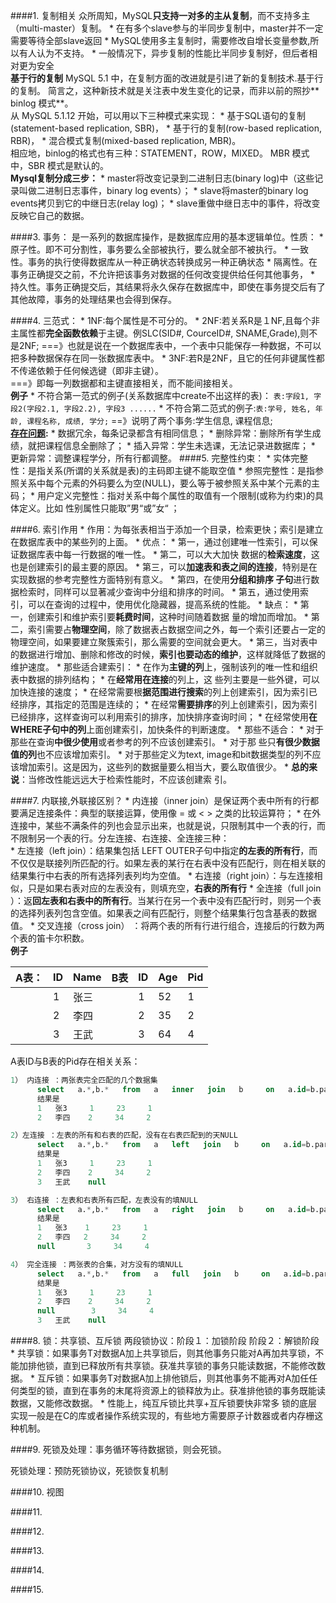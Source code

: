 ####1. 复制相关
众所周知，MySQL**只支持一对多的主从复制**，而不支持多主（multi-master）复制。 
* 
在有多个slave参与的半同步复制中，master并不一定需要等待全部slave返回
* 
MySQL使用多主复制时，需要修改自增长变量参数,所以有人认为不支持。
* 
一般情况下，异步复制的性能比半同步复制好，但后者相对更为安全<br>
**基于行的复制** MySQL 5.1 中，在复制方面的改进就是引进了新的复制技术.基于行的复制。
简言之，这种新技术就是关注表中发生变化的记录，而非以前的照抄** binlog 模式**。<br>
从 MySQL 5.1.12 开始，可以用以下三种模式来实现：
* 
基于SQL语句的复制(statement-based replication, SBR)，
* 
基于行的复制(row-based replication, RBR)，
* 
混合模式复制(mixed-based replication, MBR)。<br>
相应地，binlog的格式也有三种：STATEMENT，ROW，MIXED。 MBR 模式中，SBR 模式是默认的。<br>
**Mysql复制分成三步：** 
* 
master将改变记录到二进制日志(binary log)中（这些记录叫做二进制日志事件，binary log events）； 
* 
slave将master的binary log events拷贝到它的中继日志(relay log)； 
* 
slave重做中继日志中的事件，将改变反映它自己的数据。

####3. 事务：
是一系列的数据库操作，是数据库应用的基本逻辑单位。性质：
* 
原子性。即不可分割性，事务要么全部被执行，要么就全部不被执行。
* 
一致性。事务的执行使得数据库从一种正确状态转换成另一种正确状态
* 
隔离性。在事务正确提交之前，不允许把该事务对数据的任何改变提供给任何其他事务，
* 
持久性。事务正确提交后，其结果将永久保存在数据库中，即使在事务提交后有了其他故障，事务的处理结果也会得到保存。

####4. 三范式：
* 
1NF:每个属性是不可分的。 
* 
2NF:若关系R是１NF,且每个非主属性都**完全函数依赖**于主键。例SLC(SID#, CourceID#, SNAME,Grade),则不是2NF;     ===》也就是说在一个数据库表中，一个表中只能保存一种数据，不可以把多种数据保存在同一张数据库表中。
* 
3NF:若R是2NF，且它的任何非键属性都不传递依赖于任何候选键（即非主键）。<br>
===》即每一列数据都和主键直接相关，而不能间接相关。<br>
**例子**
* 
不符合第一范式的例子(关系数据库中create不出这样的表)：
```表:字段1, 字段2(字段2.1, 字段2.2), 字段3 ......```
* 
不符合第二范式的例子:```表:学号, 姓名, 年龄, 课程名称, 成绩, 学分;``` ==》说明了两个事务:学生信息, 课程信息; <br>
**[存在问题](http://www.jb51.net/article/70867.htm):**
* 
数据冗余，每条记录都含有相同信息；
* 
删除异常：删除所有学生成绩，就把课程信息全删除了；
* 
插入异常：学生未选课，无法记录进数据库；
* 
更新异常：调整课程学分，所有行都调整。 
####5.  完整性约束：
* 
实体完整性：是指关系(所谓的关系就是表)的主码即主键不能取空值
* 
参照完整性：是指参照关系中每个元素的外码要么为空(NULL)，要么等于被参照关系中某个元素的主码；
* 
用户定义完整性：指对关系中每个属性的取值有一个限制(或称为约束)的具体定义。比如 性别属性只能取”男“或”女“  ；

####6. 索引作用
* 
作用：为每张表相当于添加一个目录，检索更快；索引是建立在数据库表中的某些列的上面。
* 
优点：
    * 
第一，通过创建唯一性索引，可以保证数据库表中每一行数据的唯一性。
    * 
第二，可以大大加快 数据的**检索速度**，这也是创建索引的最主要的原因。
    * 
第三，可以**加速表和表之间的连接**，特别是在实现数据的参考完整性方面特别有意义。
    * 
第四，在使用**分组和排序 子句**进行数据检索时，同样可以显著减少查询中分组和排序的时间。
    * 
第五，通过使用索引，可以在查询的过程中，使用优化隐藏器，提高系统的性能。 
* 
缺点：
    * 
第一，创建索引和维护索引要**耗费时间**，这种时间随着数据 量的增加而增加。
    * 
第二，索引需要占**物理空间**，除了数据表占数据空间之外，每一个索引还要占一定的物理空间，如果要建立聚簇索引，那么需要的空间就会更大。
    * 
第三，当对表中的数据进行增加、删除和修改的时候，**索引也要动态的维护**，这样就降低了数据的维护速度。 
* 
那些适合建索引：
    * 
在作为**主键的列**上，强制该列的唯一性和组织表中数据的排列结构；
    * 
在**经常用在连接**的列上，这 些列主要是一些外键，可以加快连接的速度；
    * 
在经常需要根**据范围进行搜索**的列上创建索引，因为索引已经排序，其指定的范围是连续的；
    * 
在经常**需要排序**的列上创建索引，因为索引已经排序，这样查询可以利用索引的排序，加快排序查询时间；
    * 
在经常使用**在WHERE子句中的列**上面创建索引，加快条件的判断速度。 
* 
那些不适合：
    * 
对于那些在查询**中很少使用**或者参考的列不应该创建索引。
    * 
对于那 些只**有很少数据值的列**也不应该增加索引。
    * 
对于那些定义为text, image和bit数据类型的列不应该增加索引。这是因为，这些列的数据量要么相当大，要么取值很少。 
    * 
**总的来说**：当修改性能远远大于检索性能时，不应该创建索 引。

####7. 内联接,外联接区别？
* 
内连接（inner join）是保证两个表中所有的行都要满足连接条件：典型的联接运算，使用像 =  或 < > 之类的比较运算符；
* 
在外连接中，某些不满条件的列也会显示出来，也就是说，只限制其中一个表的行，而不限制另一个表的行。分左连接、右连接、全连接三种：    
    * 
左连接（left join）：结果集包括  LEFT OUTER子句中指定**的左表的所有行**，而不仅仅是联接列所匹配的行。如果左表的某行在右表中没有匹配行，则在相关联的结果集行中右表的所有选择列表列均为空值。
    * 
右连接（right join）：与左连接相似，只是如果右表对应的左表没有，则填充空，**右表的所有行**
    * 
全连接（full join ）：返**回左表和右表中的所有行**。当某行在另一个表中没有匹配行时，则另一个表的选择列表列包含空值。如果表之间有匹配行，则整个结果集行包含基表的数据值。 
    * 
交叉连接（cross join） ：将两个表的所有行进行组合，连接后的行数为两个表的笛卡尔积数。
<br>
**例子**

| A表： | ID | Name | B表 | ID| Age | Pid |
| -- | -- | -- | -- | -- | -- | -- |
|  | 1 | 张三 |  | 1 | 52 | 1 |
|  | 2 | 李四 |  | 2 | 35 | 2 |
|  | 3 | 王武 |  | 3 | 64 | 4 |
A表ID与B表的Pid存在相关关系：
```SQL
1） 内连接 ：两张表完全匹配的几个数据集
      select   a.*,b.*   from   a   inner   join   b     on   a.id=b.parent_id      
      结果是    
      1   张3     1     23     1  
      2   李四    2     34     2  

2）左连接 ：左表的所有和右表的匹配，没有在右表匹配到的天NULL
      select   a.*,b.*   from   a   left   join   b     on   a.id=b.parent_id      
      结果是    
      1   张3     1     23     1  
      2   李四    2     34     2  
      3   王武    null  

3） 右连接 ：左表和右表所有匹配，左表没有的填NULL
      select   a.*,b.*   from   a   right   join   b     on   a.id=b.parent_id      
      结果是    
      1   张3    1     23     1  
      2   李四   2     34     2  
      null       3     34     4  

4） 完全连接 ：两张表的合集，对方没有的填NULL
      select   a.*,b.*   from   a   full   join   b     on   a.id=b.parent_id  
      结果是    
      1   张3     1     23     1  
      2   李四    2     34     2  
      null        3     34     4  
      3   王武    null
```


####8. 锁：共享锁、互斥锁
两段锁协议：阶段１：加锁阶段 阶段２：解锁阶段
* 
共享锁：如果事务T对数据A加上共享锁后，则其他事务只能对A再加共享锁，不能加排他锁，直到已释放所有共享锁。获准共享锁的事务只能读数据，不能修改数据。 
* 
互斥锁：如果事务T对数据A加上排他锁后，则其他事务不能再对A加任任何类型的锁，直到在事务的末尾将资源上的锁释放为止。获准排他锁的事务既能读数据，又能修改数据。
* 
性能上，纯互斥锁比共享+互斥锁要快非常多
锁的底层实现一般是在C的库或者操作系统实现的，有些地方需要原子计数器或者内存栅这种机制。

####9. 死锁及处理：事务循环等待数据锁，则会死锁。

死锁处理：预防死锁协议，死锁恢复机制

####10. 视图


####11. 

####12. 

####13. 

####14. 

####15. 
